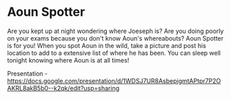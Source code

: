 # Aoun Spotter
Are you kept up at night wondering where Joeseph is? Are you doing poorly on your exams because you don't know Aoun's whereabouts? Aoun Spotter is for you! When you spot Aoun in the wild, take a picture and post his location to add to a extensive list of where he has been. You can sleep well tonight knowing where Aoun is at all times!

Presentation - https://docs.google.com/presentation/d/1WDSJ7UR8AsbepigmtAPtpr7P2OAKRL8akB5b0--k2qk/edit?usp=sharing

